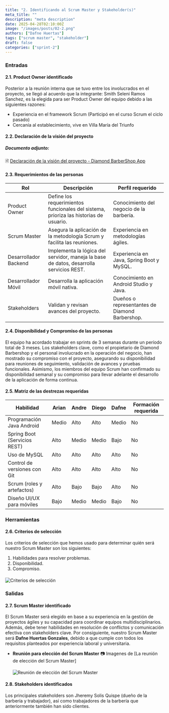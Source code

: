 ```yaml
---
title: "2. Identificando al Scrum Master y Stakeholder(s)"
meta_title: ""
description: "meta description"
date: 2025-04-28T02:10:00Z
image: "/images/posts/02-2.png"
authors: ["Dafne Huertas"]
tags: ["scrum master", "stakeholder"]
draft: false
categories: ["sprint-2"]
---
```

### Entradas

#### 2.1. Product Owner identificado
Posterior a la reunión interna que se tuvo entre los involucrados en el proyecto, se llegó al acuerdo que la integrante: Smith Seleni Ramos Sanchez, es la elegida para ser Product Owner del equipo debido a las siguientes razones:
- Experiencia en el framework Scrum (Participó en el curso Scrum el ciclo pasado)
- Cercanía al establecimiento, vive en Villa María del Triunfo

#### 2.2. Declaración de la visión del proyecto
##### **Documento adjunto:**
 🗎 [Declaración de la visión del proyecto - Diamond BarberShop App](https://docs.google.com/document/d/10uRcqr6bJ-H-qqzbuojhRv3YDPEu_928QwsCWa_LyCU/edit?usp=sharing)

#### 2.3. Requerimientos de las personas

| Rol                 | Descripción                                                                 | Perfil requerido                                |
|---------------------|-----------------------------------------------------------------------------|--------------------------------------------------|
| Product Owner       | Define los requerimientos funcionales del sistema, prioriza las historias de usuario. | Conocimiento del negocio de la barbería.         |
| Scrum Master        | Asegura la aplicación de la metodología Scrum y facilita las reuniones.     | Experiencia en metodologías ágiles.              |
| Desarrollador Backend | Implementa la lógica del servidor, maneja la base de datos, desarrolla servicios REST. | Experiencia en Java, Spring Boot y MySQL.        |
| Desarrollador Móvil | Desarrolla la aplicación móvil nativa.                                      | Conocimiento en Android Studio y Java.           |
| Stakeholders        | Validan y revisan avances del proyecto.                                     | Dueños o representantes de Diamond Barbershop.   |

#### 2.4. Disponibilidad y Compromiso de las personas
El equipo ha acordado trabajar en sprints de 3 semanas durante un período total de 3 meses. Los stakeholders clave, como el propietario de Diamond Barbershop y el personal involucrado en la operación del negocio, han mostrado su compromiso con el proyecto, asegurando su disponibilidad para reuniones de seguimiento, validación de avances y pruebas funcionales. Asimismo, los miembros del equipo Scrum han confirmado su disponibilidad semanal y su compromiso para llevar adelante el desarrollo de la aplicación de forma continua.

#### 2.5. Matriz de las destrezas requeridas

| Habilidad | Arian | Andre | Diego | Dafne | Formación requerida |
|---------|-------|-------|-------|-------|---------------------|
| Programación Java Android | Medio | Alto | Alto | Medio | No |
| Spring Boot (Servicios REST) | Alto | Medio | Medio | Bajo | No |
| Uso de MySQL | Alto | Alto | Alto | Alto | No |
| Control de versiones con Git | Alto | Alto | Alto | Alto | No |
| Scrum (roles y artefactos) | Alto | Bajo | Bajo | Alto | No |
| Diseño UI/UX para móviles | Bajo | Medio | Medio | Bajo | No |

### Herramientas
#### 2.6. Criterios de selección

Los criterios de selección que hemos usado para determinar quién será nuestro Scrum Master son los siguientes:

1. Habilidades para resolver problemas.
2. Disponibilidad.
3. Compromiso.

<img src="/images/sprint_2/seleccion_scrum.png" 
     alt="Criterios de selección" 
     style="display: block; margin: 20px auto; max-width: 100%;" />

### Salidas
#### 2.7. Scrum Master identificado
El Scrum Master será elegido en base a su experiencia en la gestión de proyectos ágiles y su capacidad para coordinar equipos multidisciplinarios. Además, debe tener habilidades en resolución de conflictos y comunicación efectiva con stakeholders clave. Por consiguiente, nuestro Scrum Master será **Dafne Huertas Gonzales**, debido a que cumple con todos los requisitos planteados por experiencia laboral y universitaria.

- **Reunión para elección del Scrum Master**
 📷 Imagenes de [La reunión de elección del Scrum Master]
 <img src="/images/sprint_2/reunion_scrum_team.png" 
     alt="Reunión de elección del Scrum Master" 
     style="display: block; margin: 20px auto; max-width: 100%;" />

#### 2.8. Stakeholders identificados
Los principales stakeholders son Jheremy Solis Quispe (dueño de la barbería y trabajador), así como trabajadores de la barbería que anteriormente también han sido clientes.

